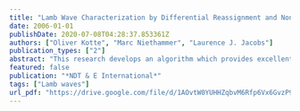 ```yaml
---
title: "Lamb Wave Characterization by Differential Reassignment and Nonlinear Anisotropic Diffusion"
date: 2006-01-01
publishDate: 2020-07-08T04:28:37.853361Z
authors: ["Oliver Kotte", "Marc Niethammer", "Laurence J. Jacobs"]
publication_types: ["2"]
abstract: "This research develops an algorithm which provides excellent localization of Lamb wave dispersion curves while eliminating spurious components. This result is achieved by combining a differential reassignment procedure with non-linear anisotropic diffusion. This study examines the reassignment and diffusion components individually, before developing a combined algorithm. This combined algorithm is then applied to experimentally measured Lamb waves to develop an image of the dispersion curves of a plate with excellent clarity and definition. These dispersion curves are then used to increase the accuracy of a previously developed procedure to locate a notch."
featured: false
publication: "*NDT & E International*"
tags: ["Lamb waves"]
url_pdf: "https://drive.google.com/file/d/1AOvtW0YUHHZqbvM6Rfp6Vx6GvzP9H_Ut"
---
```


